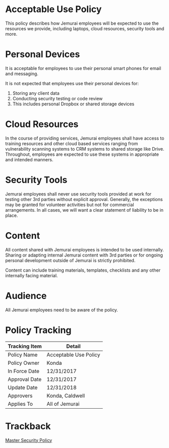 # Acceptable Use Policy
This policy describes how Jemurai employees will be expected to use the resources we provide, including laptops, cloud resources, security tools and more.

# Personal Devices
It is acceptable for employees to use their personal smart phones for email and messaging.

It is not expected that employees use their personal devices for: 
1. Storing any client data
1. Conducting security testing or code review
1. This includes personal Dropbox or shared storage devices

# Cloud Resources
In the course of providing services, Jemurai employees shall have access to training resources and other cloud based services ranging from vulnerability scanning systems to CRM systems to shared storage
like Drive.  Throughout, employees are expected to use these systems in appropriate and intended manners.

# Security Tools
Jemurai employees shall never use security tools provided at work for testing other 3rd parties without explicit approval.  Generally, the exceptions may be granted for volunteer activities but not for commercial arrangements.  In all cases, we will want a clear statement of liability to be in place.

# Content 
All content shared with Jemurai employees is intended to be used internally.  Sharing or adapting internal Jemurai content with 3rd parties or for ongoing personal development outside of Jemurai is strictly prohibited.

Content can include training materials, templates, checklists and any other internally facing material.

# Audience
All Jemurai employees need to be aware of the policy.

# Policy Tracking

| Tracking Item   | Detail |
|-----------------|--------|
| Policy Name     | Acceptable Use Policy |
| Policy Owner    | Konda |
| In Force Date   | 12/31/2017 |
| Approval Date   | 12/31/2017 |
| Update Date     | 12/31/2018 |
| Approvers       | Konda, Caldwell |
| Applies To      | All of Jemurai |

# Trackback
[Master Security Policy](../Master_Security_Policy.md)